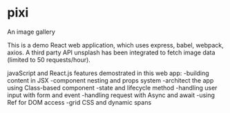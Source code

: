 # pixi
An image gallery 

This is a demo React web application, which uses express, babel, webpack, axios. A third party API unsplash has been integrated to fetch image data (limited to 50 requests/hour).

javaScript and React.js features demostrated in this web app:
	-building content in JSX
	-component nesting and props system
	-architect the app using Class-based component
	-state and lifecycle method
	-handling user input with form and event
	-handling request with Async and await
	-using Ref for DOM access
	-grid CSS and dynamic spans 